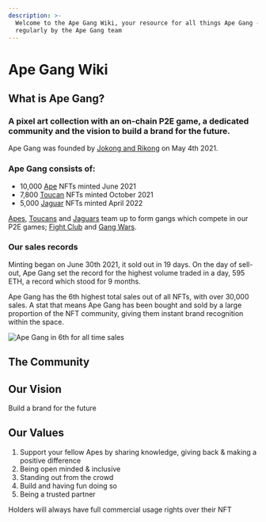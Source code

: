 ```yaml
---
description: >-
  Welcome to the Ape Gang Wiki, your resource for all things Ape Gang - updated
  regularly by the Ape Gang team
---
```


# Ape Gang Wiki

## What is Ape Gang?

### A pixel art collection with an on-chain P2E game, a dedicated community and the vision to build a brand for the future.

Ape Gang was founded by [Jokong and Rikong](about-us/founders.md) on May 4th 2021.&#x20;

### Ape Gang consists of:

* 10,000 [Ape](nft-collections/ape-gang.md) NFTs minted June 2021
* 7,800 [Toucan](nft-collections/toucan-gang.md) NFTs minted October 2021
* 5,000 [Jaguar](nft-collections/jaguar-gang.md) NFTs minted April 2022

[Apes](nft-collections/ape-gang.md), [Toucans](nft-collections/toucan-gang.md) and [Jaguars](nft-collections/jaguar-gang.md) team up to form gangs which compete in our P2E games; [Fight Club](play-to-earn/fight-club.md) and [Gang Wars](play-to-earn-games/gang-wars.md).

### Our sales records

Minting began on June 30th 2021, it sold out in 19 days. On the day of sell-out, Ape Gang set the record for the highest volume traded in a day, 595 ETH, a record which stood for 9 months.

Ape Gang has the 6th highest total sales out of all NFTs, with over 30,000 sales. A stat that means Ape Gang has been bought and sold by a large proportion of the NFT community, giving them instant brand recognition within the space.

![Ape Gang in 6th for all time sales](.gitbook/assets/AG\_sales\_record.png)

## The Community



## Our Vision

Build a brand for the future

## Our Values

1. &#x20;Support your fellow Apes by sharing knowledge, giving back & making a positive difference‬
2. Being open minded & inclusive
3. Standing out from the crowd‬
4. Build and having fun doing so‬
5. Being a trusted partner‬

Holders will always have full commercial usage rights over their NFT

